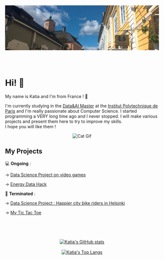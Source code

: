![Photo of Porvoo, Helsinki](https://github.com/kchardon/kchardon/blob/main/banniere.jpg "Photo of Porvoo, Helsinki")

<br><br>
# Hi! :cherry_blossom:
My name is Katia and I'm from France ! 👋
  
I'm currently studying in the [Data&AI Master](https://dataai.telecom-paris.fr/) at the [Institut Polytechnique de Paris](https://www.ip-paris.fr/en) and I'm really passionate about Computer Science.
I started programming a VERY long time ago and I never stopped. I will make various projects and present them here to try to improve my skills.  
I hope you will like them !

<p align="center">
  <img src="https://c.tenor.com/ADcgmw_-C9QAAAAi/screen-computer-games.gif", title="Cat Gif", alt="Cat Gif">
</p>

## My Projects
  
:computer: **Ongoing** :

-> [Data Science Project on video games]()

-> [Energy Data Hack]()

:open_file_folder: **Terminated** :

-> [Data Science Project : Happier city bike riders in Helsinki](https://github.com/kchardon/Data-Science-Project) 

-> [My Tic Tac Toe](https://github.com/kchardon/TIC-TAC-TOE)
  
<br/><br/><br/>  
<p align="center">
  <a href="https://github.com/anuraghazra/github-readme-stats"><img src="https://github-readme-stats.vercel.app/api?username=kchardon&show_icons=true&theme=dracula", title="Katia's GitHub stats", alt="Katia's GitHub stats"></a><br><br>
  <a href="https://github.com/anuraghazra/github-readme-stats"><img src="https://github-readme-stats.vercel.app/api/top-langs/?username=kchardon&layout=compact", title="Katia's Top Langs", alt="Katia's Top Langs"></a>
</p>
   
